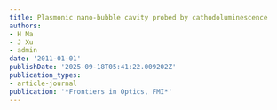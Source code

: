 ```yaml
---
title: Plasmonic nano-bubble cavity probed by cathodoluminescence
authors:
- H Ma
- J Xu
- admin
date: '2011-01-01'
publishDate: '2025-09-18T05:41:22.009202Z'
publication_types:
- article-journal
publication: '*Frontiers in Optics, FMI*'
---
```

